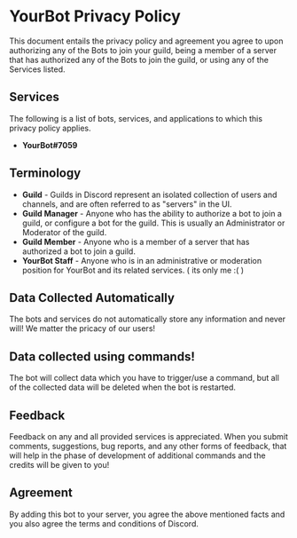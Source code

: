 # YourBot Privacy Policy
This document entails the privacy policy and agreement you agree to upon authorizing any of the Bots to join your guild, being a member of a server that has authorized any of the Bots to join the guild, or using any of the Services listed.

## Services
The following is a list of bots, services, and applications to which this privacy policy applies.
* **YourBot#7059**

## Terminology
* **Guild** - Guilds in Discord represent an isolated collection of users and channels, and are often referred to as "servers" in the UI.
* **Guild Manager** - Anyone who has the ability to authorize a bot to join a guild, or configure a bot for the guild. This is usually an Administrator or Moderator of the guild.
* **Guild Member** - Anyone who is a member of a server that has authorized a bot to join a guild.
* **YourBot Staff** - Anyone who is in an administrative or moderation position for YourBot and its related services. ( its only me :( )

## Data Collected Automatically
The bots and services do not automatically store any information and never will! We matter the pricacy of our users!

## Data collected using commands!
The bot will collect data which you have to trigger/use a command, but all of the collected data will be deleted when the bot is restarted.

## Feedback
Feedback on any and all provided services is appreciated. When you submit comments, suggestions, bug reports, and any other forms of feedback, that will help in the phase of development of additional commands and the credits will be given to you!

## Agreement
By adding this bot to your server, you agree the above mentioned facts and you also agree the terms and conditions of Discord.



